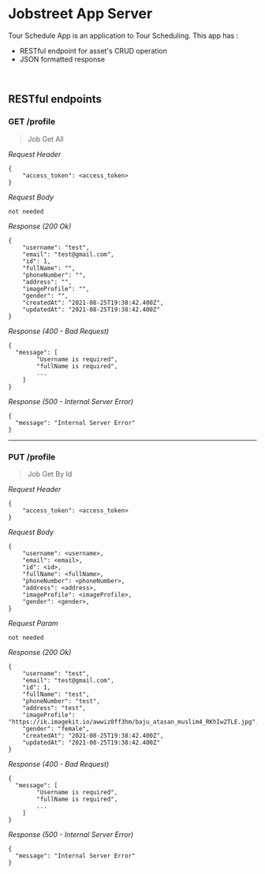 # Jobstreet App Server

Tour Schedule App is an application to Tour Scheduling. This app has :

- RESTful endpoint for asset's CRUD operation
- JSON formatted response

&nbsp;

## RESTful endpoints

### GET /profile

> Job Get All

_Request Header_

```
{
    "access_token": <access_token>
}
```

_Request Body_

```
not needed
```

_Response (200 Ok)_

```
{
    "username": "test",
    "email": "test@gmail.com",
    "id": 1,
    "fullName": "",
    "phoneNumber": "",
    "address": "",
    "imageProfile": "",
    "gender": "",
    "createdAt": "2021-08-25T19:38:42.400Z",
    "updatedAt": "2021-08-25T19:38:42.400Z"
}

```

_Response (400 - Bad Request)_

```
{
  "message": [
        "Username is required",
        "fullName is required",
        ...
    ]
}
```

_Response (500 - Internal Server Error)_

```
{
  "message": "Internal Server Error"
}
```

---

### PUT /profile

> Job Get By Id

_Request Header_

```
{
    "access_token": <access_token>
}
```

_Request Body_

```
{
    "username": <username>,
    "email": <email>,
    "id": <id>,
    "fullName": <fullName>,
    "phoneNumber": <phoneNumber>,
    "address": <address>,
    "imageProfile": <imageProfile>,
    "gender": <gender>,
}
```

_Request Param_

```
not needed
```

_Response (200 Ok)_

```
{
    "username": "test",
    "email": "test@gmail.com",
    "id": 1,
    "fullName": "test",
    "phoneNumber": "test",
    "address": "test",
    "imageProfile": "https://ik.imagekit.io/awwiz0ff3hm/baju_atasan_muslim4_RKhIw2TLE.jpg",,
    "gender": "female",
    "createdAt": "2021-08-25T19:38:42.400Z",
    "updatedAt": "2021-08-25T19:38:42.400Z"
}

```

_Response (400 - Bad Request)_

```
{
  "message": [
        "Username is required",
        "fullName is required",
        ...
    ]
}
```

_Response (500 - Internal Server Error)_

```
{
  "message": "Internal Server Error"
}
```
